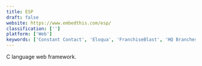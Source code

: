 ```yaml
---
title: ESP
draft: false 
website: https://www.embedthis.com/esp/
classification: ['']
platform: ['Web']
keywords: ['Constant Contact', 'Eloqua', 'FranchiseBlast', 'HQ Branches', 'Halo', 'Katana MRP', 'MailChimp', 'Pardot', 'RS Enterprise', 'Re', 'Salesforce', 'SnapShop', 'Sush.io', 'Sysfore Retail', 'Tango Franchisee Lifecycle Management', "The Manager's Red Book", 'Waterstreet FMS', 'Wings ERP FMCG']
---
```

C language web framework.